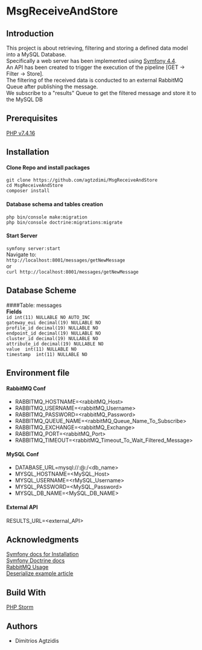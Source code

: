 # MsgReceiveAndStore

## Introduction

This project is about retrieving, filtering and storing a defined data model into a MySQL Database.  
Specifically a web server has been implemented using [Symfony 4.4](https://symfony.com/doc/4.4/index.html).  
An API has been created to trigger the execution of the pipeline [GET -> Filter -> Store].  
The filtering of the received data is conducted to an external RabbitMQ Queue after publishing the message.  
We subscribe to a "results" Queue to get the filtered message and store it to the MySQL DB  

## Prerequisites

[PHP v7.4.16](https://www.php.net/archive/2021.php#2021-03-04-1)

## Installation

#### Clone Repo and install packages

`git clone https://github.com/agtzdimi/MsgReceiveAndStore`  
`cd MsgReceiveAndStore`  
`composer install`  

#### Database schema and tables creation
`php bin/console make:migration`  
`php bin/console doctrine:migrations:migrate`  

#### Start Server
`symfony server:start`  
Navigate to:  
`http://localhost:8001/messages/getNewMessage`    
or    
`curl http://localhost:8001/messages/getNewMessage`  

## Database Scheme

####Table: messages  
**Fields**  
`id int(11) NULLABLE NO AUTO_INC`  
`gateway_eui decimal(19) NULLABLE NO`  
`profile_id decimal(19) NULLABLE NO`  
`endpoint_id decimal(19) NULLABLE NO`  
`cluster_id decimal(19) NULLABLE NO`  
`attribute_id decimal(19) NULLABLE NO`  
`value  int(11) NULLABLE NO`  
`timestamp  int(11) NULLABLE NO`  

## Environment file

#### RabbitMQ Conf

- RABBITMQ_HOSTNAME=<rabbitMQ_Host>  
- RABBITMQ_USERNAME=<rabbitMQ_Username>  
- RABBITMQ_PASSWORD=<rabbitMQ_Password>  
- RABBITMQ_QUEUE_NAME=<rabbitMQ_Queue_Name_To_Subscribe>  
- RABBITMQ_EXCHANGE=<rabbitMQ_Exchange>  
- RABBITMQ_PORT=<rabbitMQ_Port>  
- RABBITMQ_TIMEOUT=<rabbitMQ_Timeout_To_Wait_Filtered_Message>  

#### MySQL Conf
- DATABASE_URL=mysql://<username>:<password>@<host>:<port>/<db_name>  
- MYSQL_HOSTNAME=<MySQL_Host>  
- MYSQL_USERNAME=<rMySQL_Username>  
- MYSQL_PASSWORD=<MySQL_Password>  
- MYSQL_DB_NAME=<MySQL_DB_NAME>  

#### External API
RESULTS_URL=<external_API>

## Acknowledgments

[Symfony docs for Installation](https://symfony.com/doc/current/setup.html)  
[Symfony Doctrine docs](https://symfony.com/doc/current/doctrine.html)  
[RabbitMQ Usage](https://www.rabbitmq.com/tutorials/tutorial-five-php.html)  
[Deserialize example article](https://medium.com/infostud/using-symfony-serializer-to-consume-rest-apis-in-oop-way-9c5de319ef7b)  

## Build With
[PHP Storm](https://www.jetbrains.com/phpstorm/promo/?gclid=CjwKCAiAkJKCBhAyEiwAKQBCkjHBgaGK1XIupqE2f7ygHqZVo49OGbdm7fLSH38cmzV1QBipopme8hoCAe4QAvD_BwE)

## Authors

- Dimitrios Agtzidis
